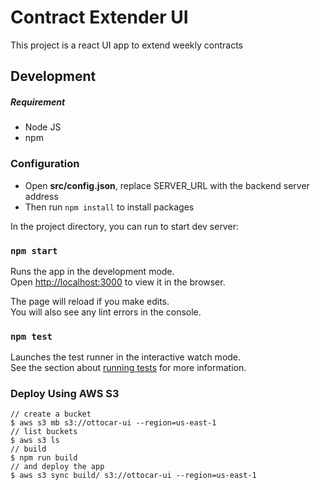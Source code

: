 # Contract Extender UI

This project is a react UI app to extend weekly contracts 

## Development
##### Requirement
* Node JS
* npm

### Configuration
* Open **src/config.json**, replace SERVER_URL with the backend server address
* Then run `npm install` to install packages

In the project directory, you can run to start dev server:
### `npm start`

Runs the app in the development mode.\
Open [http://localhost:3000](http://localhost:3000) to view it in the browser.

The page will reload if you make edits.\
You will also see any lint errors in the console.

### `npm test`

Launches the test runner in the interactive watch mode.\
See the section about [running tests](https://facebook.github.io/create-react-app/docs/running-tests) for more information.

### Deploy Using AWS S3
    // create a bucket
    $ aws s3 mb s3://ottocar-ui --region=us-east-1
    // list buckets
    $ aws s3 ls
    // build
    $ npm run build
    // and deploy the app
    $ aws s3 sync build/ s3://ottocar-ui --region=us-east-1
